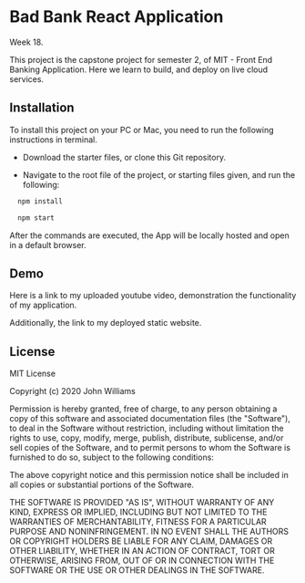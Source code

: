 # Bad Bank React Application

Week 18.

This project is the capstone project for semester 2, of MIT - Front End Banking Application. Here we learn to build, and deploy on live cloud services. 


## Installation

To install this project on your PC or Mac, you need to run the following instructions in terminal.

- Download the starter files, or clone this Git repository.

- Navigate to the root file of the project, or starting files given, and run the following:
```bash
  npm install 

  npm start
```
After the commands are executed, the App will be locally hosted and open in a default browser. 

    
## Demo

Here is a link to my uploaded youtube video, demonstration the functionality of my application. 

Additionally, the link to my deployed static website.


## License
MIT License

Copyright (c) 2020 John Williams

Permission is hereby granted, free of charge, to any person obtaining a copy of this software and associated documentation files (the "Software"), to deal in the Software without restriction, including without limitation the rights to use, copy, modify, merge, publish, distribute, sublicense, and/or sell copies of the Software, and to permit persons to whom the Software is furnished to do so, subject to the following conditions:

The above copyright notice and this permission notice shall be included in all copies or substantial portions of the Software.

THE SOFTWARE IS PROVIDED "AS IS", WITHOUT WARRANTY OF ANY KIND, EXPRESS OR IMPLIED, INCLUDING BUT NOT LIMITED TO THE WARRANTIES OF MERCHANTABILITY, FITNESS FOR A PARTICULAR PURPOSE AND NONINFRINGEMENT. IN NO EVENT SHALL THE AUTHORS OR COPYRIGHT HOLDERS BE LIABLE FOR ANY CLAIM, DAMAGES OR OTHER LIABILITY, WHETHER IN AN ACTION OF CONTRACT, TORT OR OTHERWISE, ARISING FROM, OUT OF OR IN CONNECTION WITH THE SOFTWARE OR THE USE OR OTHER DEALINGS IN THE SOFTWARE.

